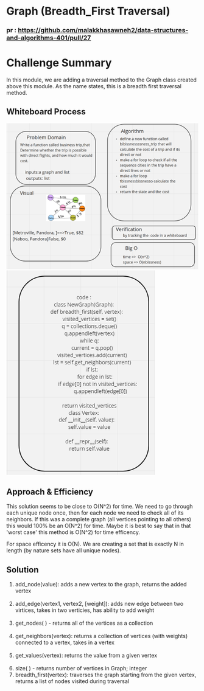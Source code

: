 # Graph (Breadth_First Traversal)
### pr : https://github.com/malakkhasawneh2/data-structures-and-algorithms-401/pull/27
# Challenge Summary
In this module, we are adding a traversal method to the Graph class created above this module. As the name states, this is a breadth first traversal method. 

## Whiteboard Process
![Whiteboard Solution](https://github.com/malakkhasawneh2/data-structures-and-algorithms-401/blob/graph-breadth-first/code-challenge/graph/breadth_first/labbb1.PNG)
![Whiteboard Solution](https://github.com/malakkhasawneh2/data-structures-and-algorithms-401/blob/graph-breadth-first/code-challenge/graph/breadth_first/labbb2.PNG)

## Approach & Efficiency

This solution seems to be close to O(N^2) for time. We need to go through each unique node once, then for each node we need to check all of its neighbors. If this was a complete graph (all vertices pointing to all others) this would 100% be an O(N^2) for time. Maybe it is best to say that in that 'worst case' this method is O(N^2) for time efficency. 

For space efficency it is O(N). We are creating a set that is exactly N in length (by nature sets have all unique nodes).

## Solution
1. add_node(value): adds a new vertex to the graph, returns the added vertex<br><br>
2. add_edge(vertex1, vertex2, [weight]): adds new edge between two virtices, takes in two verticies, has ability to add weight<br><br>
3. get_nodes( ) - returns all of the vertices as a collection<br><br>
4. get_neighbors(vertex): returns a collection of vertices (with weights) connected to a vertex, takes in a vertex<br><br>
5. get_values(vertex): returns the value from a given vertex<br><br>
6. size( ) - returns number of vertices in Graph; integer
7. breadth_first(vertex): traverses the graph starting from the given vertex, returns a list of nodes visited during traversal
